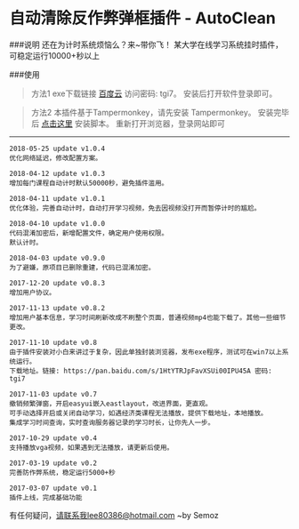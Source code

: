 # 自动清除反作弊弹框插件 - AutoClean

###说明
还在为计时系统烦恼么？来~带你飞！
某大学在线学习系统挂时插件，可稳定运行10000+秒以上

###使用　
>方法1
>exe下载链接 [百度云](https://pan.baidu.com/s/1HtYTRJpFavXSUi00IPU45A) 访问密码: tgi7。
>安装后打开软件登录即可。

>方法2
>本插件基于Tampermonkey，请先安装 Tampermonkey。
>安装完毕后 [点击这里](https://semoz.github.io/AutoClean/AutoClean.user.js) 安装脚本。
>重新打开浏览器，登录网站即可

---
```
2018-05-25 update v1.0.4
优化网络延迟，修改配置方案。
```
```
2018-04-12 update v1.0.3
增加每门课程自动计时默认50000秒，避免插件滥用。
```
```
2018-04-11 update v1.0.1
优化体验，完善自动计时，自动打开学习视频，免去因视频没打开而暂停计时的尴尬。
```
```
2018-04-10 update v1.0.0
代码混淆加密后，新增配置文件，确定用户使用权限。
默认计时。
```
```
2018-04-03 update v0.9.0
为了避嫌，原项目已删除重建，代码已混淆加密。
```
```
2017-12-20 update v0.8.3
增加用户协议。
```
```
2017-11-13 update v0.8.2
增加用户基本信息，学习时间刷新改成不刷整个页面，普通视频mp4也能下载了。其他一些细节更改。
```
```
2017-11-10 update v0.8
由于插件安装对小白来讲过于复杂，因此单独封装浏览器，发布exe程序，测试可在win7以上系统运行。
下载地址。链接: https://pan.baidu.com/s/1HtYTRJpFavXSUi00IPU45A 密码: tgi7
```
```
2017-11-03 update v0.7
撤销频繁弹窗，开启easyui嵌入eastlayout，改进界面，更直观。
可手动选择开启或关闭自动学习，如遇经济类课程无法播放，提供下载地址，本地播放。
集成学习时间查询，实时查询服务器记录的学习时长，让你先人一步。
```
```
2017-10-29 update v0.4
支持播放vga视频，如果遇到无法播放，请更新后使用。
```
```
2017-03-19 update v0.2
完善防作弊系统，稳定运行5000+秒
```
```
2017-03-07 update v0.1
插件上线，完成基础功能
```




​有任何疑问，请联系我lee80386@hotmail.com											     ~by Semoz
